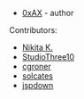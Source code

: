   * [0xAX](https://twitter.com/0xAX) - author
 
Contributors:

  * [Nikita K.](https://github.com/Mendor)
  * [StudioThree10](https://github.com/studiothree10)
  * [cgroner](https://github.com/cgroner)
  * [solcates](https://github.com/solcates)
  * [jspdown](https://github.com/jspdown)
